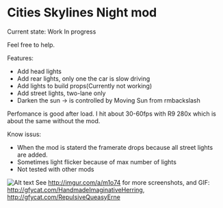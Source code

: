 # Cities Skylines Night mod

Current state: Work In progress

Feel free to help.

Features:
- Add head lights
- Add rear lights, only one the car is slow driving
- Add lights to build props(Currently not working)
- Add street lights, two-lane only
- Darken the sun -> is controlled by Moving Sun from rmbackslash

Perfomance is good after load. I hit about 30-60fps with R9 280x which is about the same without the mod.


Know issus:
- When the mod is staterd the framerate drops because all street lights are added.
- Sometimes light flicker because of max number of lights
- Not tested with other mods

![Alt text](http://i.imgur.com/COr4l34.jpg "Screenshot")
See http://imgur.com/a/m1o74 for more screenshots, and GIF: http://gfycat.com/HandmadeImaginativeHerring, http://gfycat.com/RepulsiveQueasyErne
